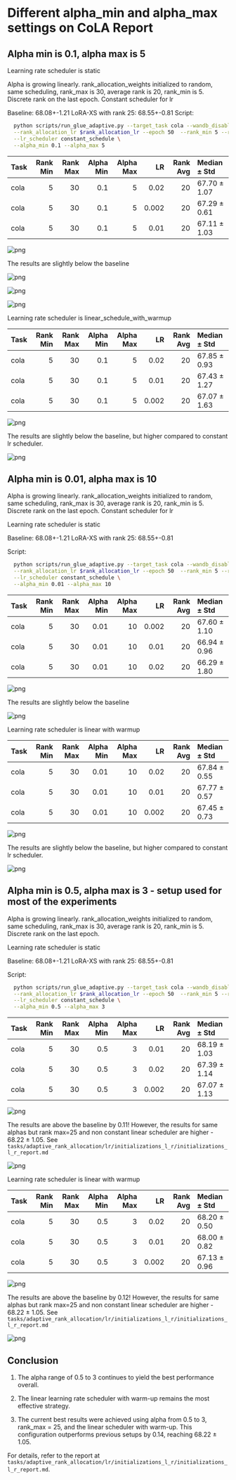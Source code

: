 # Different alpha_min and alpha_max settings on CoLA Report

## Alpha min is 0.1, alpha max is 5

Learning rate scheduler is static

Alpha is growing linearly. rank_allocation_weights initialized to random, same scheduling, rank_max is 30, average rank is 20, rank_min is 5. Discrete rank on the last epoch. Constant scheduler for lr

Baseline: 68.08+-1.21
LoRA-XS with rank 25: 68.55+-0.81
Script:
```bash
  python scripts/run_glue_adaptive.py --target_task cola --wandb_disabled False  --seed $SEED \
  --rank_allocation_lr $rank_allocation_lr --epoch 50  --rank_min 5 --rank_max 30 --rank_average 20 --epochs_rank_discrete 1 \
  --lr_scheduler constant_schedule \
  --alpha_min 0.1 --alpha_max 5 
```


| Task   |   Rank Min |   Rank Max |   Alpha Min |   Alpha Max |    LR |   Rank Avg | Median ± Std   |
|:-------|-----------:|-----------:|------------:|------------:|------:|-----------:|:---------------|
| cola   |          5 |         30 |         0.1 |           5 | 0.02  |         20 | 67.70 ± 1.07   |
| cola   |          5 |         30 |         0.1 |           5 | 0.002 |         20 | 67.29 ± 0.61   |
| cola   |          5 |         30 |         0.1 |           5 | 0.01  |         20 | 67.11 ± 1.03   |


    



    
![png](report_files/report_7_2.png)
    


The results are slightly below the baseline


    
![png](report_files/report_9_0.png)
    



    
![png](report_files/report_10_0.png)
    



    
![png](report_files/report_11_0.png)
    


Learning rate scheduler is linear_schedule_with_warmup


| Task   |   Rank Min |   Rank Max |   Alpha Min |   Alpha Max |    LR |   Rank Avg | Median ± Std   |
|:-------|-----------:|-----------:|------------:|------------:|------:|-----------:|:---------------|
| cola   |          5 |         30 |         0.1 |           5 | 0.02  |         20 | 67.85 ± 0.93   |
| cola   |          5 |         30 |         0.1 |           5 | 0.01  |         20 | 67.43 ± 1.27   |
| cola   |          5 |         30 |         0.1 |           5 | 0.002 |         20 | 67.07 ± 1.63   |


    



    
![png](report_files/report_13_2.png)
    


The results are slightly below the baseline, but higher compared to constant lr scheduler.


    
![png](report_files/report_15_0.png)
    


## Alpha min is 0.01, alpha max is 10

Alpha is growing linearly. rank_allocation_weights initialized to random, same scheduling, rank_max is 30, average rank is 20, rank_min is 5. Discrete rank on the last epoch. Constant scheduler for lr

Learning rate scheduler is static

Baseline: 68.08+-1.21
LoRA-XS with rank 25: 68.55+-0.81

Script:
```bash
  python scripts/run_glue_adaptive.py --target_task cola --wandb_disabled False  --seed $SEED \
  --rank_allocation_lr $rank_allocation_lr --epoch 50  --rank_min 5 --rank_max 30 --rank_average 20 --epochs_rank_discrete 1 \
  --lr_scheduler constant_schedule \
  --alpha_min 0.01 --alpha_max 10 
```


| Task   |   Rank Min |   Rank Max |   Alpha Min |   Alpha Max |    LR |   Rank Avg | Median ± Std   |
|:-------|-----------:|-----------:|------------:|------------:|------:|-----------:|:---------------|
| cola   |          5 |         30 |        0.01 |          10 | 0.002 |         20 | 67.60 ± 1.10   |
| cola   |          5 |         30 |        0.01 |          10 | 0.01  |         20 | 66.94 ± 0.96   |
| cola   |          5 |         30 |        0.01 |          10 | 0.02  |         20 | 66.29 ± 1.80   |


    



    
![png](report_files/report_18_2.png)
    


The results are slightly below the baseline


    
![png](report_files/report_20_0.png)
    


Learning rate scheduler is linear with warmup


| Task   |   Rank Min |   Rank Max |   Alpha Min |   Alpha Max |    LR |   Rank Avg | Median ± Std   |
|:-------|-----------:|-----------:|------------:|------------:|------:|-----------:|:---------------|
| cola   |          5 |         30 |        0.01 |          10 | 0.02  |         20 | 67.84 ± 0.55   |
| cola   |          5 |         30 |        0.01 |          10 | 0.01  |         20 | 67.77 ± 0.57   |
| cola   |          5 |         30 |        0.01 |          10 | 0.002 |         20 | 67.45 ± 0.73   |


    



    
![png](report_files/report_22_2.png)
    


The results are slightly below the baseline, but higher compared to constant lr scheduler.


    
![png](report_files/report_24_0.png)
    


## Alpha min is 0.5, alpha max is 3 - setup used for most of the experiments

Alpha is growing linearly. rank_allocation_weights initialized to random, same scheduling, rank_max is 30, average rank is 20, rank_min is 5. Discrete rank on the last epoch.

Learning rate scheduler is static

Baseline: 68.08+-1.21
LoRA-XS with rank 25: 68.55+-0.81

Script:
```bash
  python scripts/run_glue_adaptive.py --target_task cola --wandb_disabled False  --seed $SEED \
  --rank_allocation_lr $rank_allocation_lr --epoch 50  --rank_min 5 --rank_max 30 --rank_average 20 --epochs_rank_discrete 1 \
  --lr_scheduler constant_schedule \
  --alpha_min 0.5 --alpha_max 3
```


| Task   |   Rank Min |   Rank Max |   Alpha Min |   Alpha Max |    LR |   Rank Avg | Median ± Std   |
|:-------|-----------:|-----------:|------------:|------------:|------:|-----------:|:---------------|
| cola   |          5 |         30 |         0.5 |           3 | 0.01  |         20 | 68.19 ± 1.03   |
| cola   |          5 |         30 |         0.5 |           3 | 0.02  |         20 | 67.39 ± 1.14   |
| cola   |          5 |         30 |         0.5 |           3 | 0.002 |         20 | 67.07 ± 1.13   |


    



    
![png](report_files/report_27_2.png)
    


The results are above the baseline by 0.11! However, the results for same alphas but rank max=25 and non constant linear scheduler are higher - 68.22 ± 1.05. See `tasks/adaptive_rank_allocation/lr/initializations_l_r/initializations_l_r_report.md`


    
![png](report_files/report_29_0.png)
    


Learning rate scheduler is linear with warmup


| Task   |   Rank Min |   Rank Max |   Alpha Min |   Alpha Max |    LR |   Rank Avg | Median ± Std   |
|:-------|-----------:|-----------:|------------:|------------:|------:|-----------:|:---------------|
| cola   |          5 |         30 |         0.5 |           3 | 0.02  |         20 | 68.20 ± 0.50   |
| cola   |          5 |         30 |         0.5 |           3 | 0.01  |         20 | 68.00 ± 0.82   |
| cola   |          5 |         30 |         0.5 |           3 | 0.002 |         20 | 67.13 ± 0.96   |


    



    
![png](report_files/report_31_2.png)
    


The results are above the baseline by 0.12! However, the results for same alphas but rank max=25 and non constant linear scheduler are higher - 68.22 ± 1.05. See `tasks/adaptive_rank_allocation/lr/initializations_l_r/initializations_l_r_report.md`


    
![png](report_files/report_33_0.png)
    


## Conclusion
1. The alpha range of 0.5 to 3 continues to yield the best performance overall.

2. The linear learning rate scheduler with warm-up remains the most effective strategy.

3. The current best results were achieved using alpha from 0.5 to 3, rank_max = 25, and the linear scheduler with warm-up. This configuration outperforms previous setups by 0.14, reaching 68.22 ± 1.05.

For details, refer to the report at `tasks/adaptive_rank_allocation/lr/initializations_l_r/initializations_l_r_report.md`.



